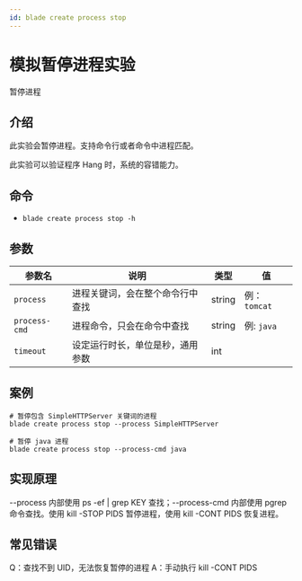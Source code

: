 ```yaml
---
id: blade create process stop
---
```


# 模拟暂停进程实验

暂停进程

## 介绍
此实验会暂停进程。支持命令行或者命令中进程匹配。

此实验可以验证程序 Hang 时，系统的容错能力。

## 命令
* `blade create process stop -h`

## 参数

| 参数名           | 说明                | 类型     | 值          |
|---------------|-------------------|--------|------------|
| `process`     | 进程关键词，会在整个命令行中查找  | string | 例：`tomcat` |
| `process-cmd` | 进程命令，只会在命令中查找     | string | 例: `java`  |
| `timeout`     | 设定运行时长，单位是秒，通用参数  | int    |            |


## 案例
```text
# 暂停包含 SimpleHTTPServer 关键词的进程
blade create process stop --process SimpleHTTPServer

# 暂停 java 进程
blade create process stop --process-cmd java
```

## 实现原理
--process 内部使用 ps -ef | grep KEY 查找；--process-cmd 内部使用 pgrep 命令查找。使用 kill -STOP PIDS 暂停进程，使用 kill -CONT PIDS 恢复进程。

## 常见错误
Q：查找不到 UID，无法恢复暂停的进程
A：手动执行 kill -CONT PIDS
